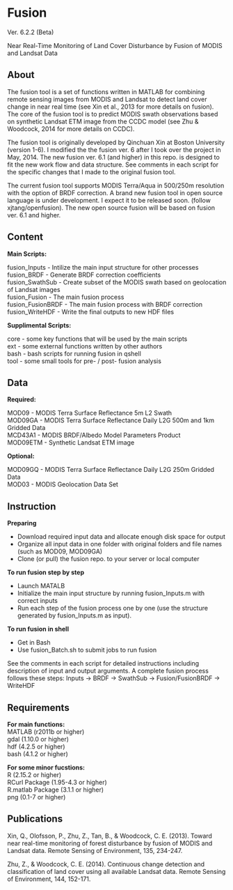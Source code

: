 Fusion 
======

Ver. 6.2.2 (Beta)  

Near Real-Time Monitoring of Land Cover Disturbance by Fusion of MODIS and Landsat Data

About
------

The fusion tool is a set of functions written in MATLAB for combining remote sensing images from MODIS and Landsat to detect land cover change in near real time (see Xin et al., 2013 for more details on fusion). The core of the fusion tool is to predict MODIS swath observations based on synthetic Landsat ETM image from the CCDC model (see Zhu & Woodcock, 2014 for more details on CCDC). 

The fusion tool is originally developed by Qinchuan Xin at Boston University (version 1-6). I modified the the fusion ver. 6 after I took over the project in May, 2014. The new fusion ver. 6.1 (and higher) in this repo. is designed to fit the new work flow and data structure. See comments in each script for the specific changes that I made to the original fusion tool.

The current fusion tool supports MODIS Terra/Aqua in 500/250m resolution with the option of BRDF correction. A brand new fusion tool in open source language is under development. I expect it to be released soon. (follow xjtang/openfusion). The new open source fusion will be based on fusion ver. 6.1 and higher.

Content
------

**Main Scripts:**  

fusion_Inputs - Intilize the main input structure for other processes  
fusion_BRDF - Generate BRDF correction coefficients  
fusion_SwathSub - Create subset of the MODIS swath based on geolocation of Landsat images  
fusion_Fusion - The main fusion process  
fusion_FusionBRDF - The main fusion process with BRDF correction  
fusion_WriteHDF - Write the final outputs to new HDF files  

**Supplimental Scripts:**  

core - some key functions that will be used by the main scripts  
ext - some external functions written by other authors  
bash - bash scripts for running fusion in qshell  
tool - some small tools for pre- / post- fusion analysis


Data
------

**Required:**  

MOD09 - MODIS Terra Surface Reflectance 5m L2 Swath  
MOD09GA - MODIS Terra Surface Reflectance Daily L2G 500m and 1km Gridded Data  
MCD43A1 - MODIS BRDF/Albedo Model Parameters Product  
MOD09ETM - Synthetic Landsat ETM image   

**Optional:**  

MOD09GQ - MODIS Terra Surface Reflectance Daily L2G 250m Gridded Data  
MOD03 - MODIS Geolocation Data Set

Instruction
------

**Preparing**  

- Download required input data and allocate enough disk space for output
- Organize all input data in one folder with original folders and file names (such as MOD09, MOD09GA)
- Clone (or pull) the fusion repo. to your server or local computer

**To run fusion step by step**  

- Launch MATALB
- Initialize the main input structure by running fusion_Inputs.m with correct inputs
- Run each step of the fusion process one by one (use the structure generated by fusion_Inputs.m as input).

**To run fusion in shell**  

- Get in Bash
- Use fusion_Batch.sh to submit jobs to run fusion

See the comments in each script for detailed instructions including description of input and output arguments. A complete fusion process follows these steps: Inputs -> BRDF -> SwathSub -> Fusion/FusionBRDF -> WriteHDF

Requirements
------

**For main functions:**    
MATLAB (r2011b or higher)  
gdal (1.10.0 or higher)  
hdf (4.2.5 or higher)  
bash (4.1.2 or higher)  

**For some minor fucstions:**  
R (2.15.2 or higher)  
RCurl Package (1.95-4.3 or higher)  
R.matlab Package (3.1.1 or higher)  
png (0.1-7 or higher)  

Publications
------

Xin, Q., Olofsson, P., Zhu, Z., Tan, B., & Woodcock, C. E. (2013). Toward near real-time monitoring of forest disturbance by fusion of MODIS and Landsat data. Remote Sensing of Environment, 135, 234-247.  

Zhu, Z., & Woodcock, C. E. (2014). Continuous change detection and classification of land cover using all available Landsat data. Remote Sensing of Environment, 144, 152-171.

